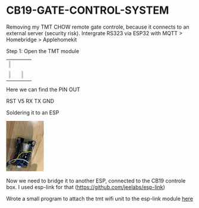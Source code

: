 # CB19-GATE-CONTROL-SYSTEM

Removing my TMT CHOW remote gate controle, because it connects to an external server (security risk). Intergrate RS323 via ESP32 with MQTT > Homebridge > Applehomekit

Step 1:
Open the TMT module

<table>
<tr><td>
<img src="https://user-images.githubusercontent.com/14312145/198314056-47c4af81-4ce5-4bf7-b1a2-107f2e96255c.png" width=40% height=40%>

</td></tr>
<tr><td>
<img src="https://github.com/RPJacobs/CB19-GATE-CONTROL-SYSTEM/blob/main/img/tmt1.jpg?raw=true" width=20% height=20%>
</td><td>
<img src="https://github.com/RPJacobs/CB19-GATE-CONTROL-SYSTEM/blob/main/img/tmt2.jpg?raw=true" width=20% height=20%>
</td></tr>
</table>

Here we can find the PIN OUT

RST
V5
RX
TX
GND

Soldering it to an ESP

<img src="https://github.com/RPJacobs/CB19-GATE-CONTROL-SYSTEM/blob/main/img/esp.jpg?raw=true" width=20% height=20%>

Now we need to bridge it to another ESP, connected to the CB19 controle box. I used esp-link for that (https://github.com/jeelabs/esp-link)

Wrote a small program to attach the tmt wifi unit to the esp-link module [here](main/tmt-reverse.ino)







